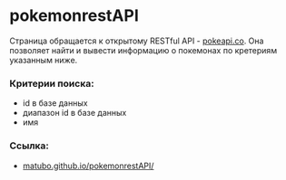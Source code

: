 # pokemonrestAPI

Страница обращается к открытому RESTful API - [pokeapi.co](https://pokeapi.co/).
Она позволяет найти и вывести информацию о покемонах по кретериям указанным ниже.

### Критерии поиска:
- id в базе данных
- диапазон id в базе данных
- имя

### Ссылка:
 - [matubo.github.io/pokemonrestAPI/](https://matubo.github.io/pokemonrestAPI/)
